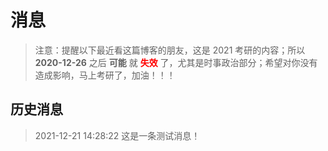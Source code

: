 # 消息

[annotation]: [id] (72acbc45-8202-4a76-8a0e-110f329a6fff)
[annotation]: [status] (static)
[annotation]: [create_time] (2021-12-21 14:25:54)
[annotation]: [comments] (false)

> 注意：提醒以下最近看这篇博客的朋友，这是 2021 考研的内容；所以 **2020-12-26** 之后 **可能** 就 <font style='color:red; font-weight:bold'>失效</font> 了，尤其是时事政治部分；希望对你没有造成影响，马上考研了，加油！！！

## 历史消息

> 2021-12-21 14:28:22 这是一条测试消息！
